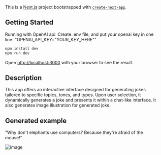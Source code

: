 This is a [Next.js](https://nextjs.org/) project bootstrapped with [`create-next-app`](https://github.com/vercel/next.js/tree/canary/packages/create-next-app).

## Getting Started

Running with OpenAI api: Create .env file, and put your openai key in one line: "OPENAI_API_KEY="YOUR_KEY_HERE""

```bash
npm install dev
npm run dev
```

Open [http://localhost:3000](http://localhost:3000) with your browser to see the result.

## Description

This app offers an interactive interface designed for generating jokes tailored to specific topics, tones, and types. Upon user selection, it dynamically generates a joke and presents it within a chat-like interface. It also generates image illustration for generated joke.

## Generated example
"Why don't elephants use computers? Because they're afraid of the mouse!"

![image](https://github.com/AI-Bootcamp-Team-15/Week_2/assets/16964506/377f91da-c0aa-4679-a677-f13600283346)



